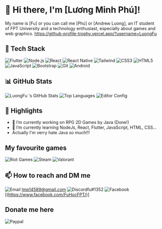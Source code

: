 # 👋 Hi there, I'm [Lương Minh Phú]!

My name is [Fu] or you can call me [Phú] or [Andrew Luong], an IT student of FPT University and a technology enthusiast, especially about games and web graphics.
https://github-profile-trophy.vercel.app/?username=LuongFu
## 🚀 Tech Stack
![Flutter](https://img.shields.io/badge/Flutter-02569B?style=for-the-badge&logo=flutter&logoColor=white)
![Node.js](https://img.shields.io/badge/Node%20js-339933?style=for-the-badge&logo=nodedotjs&logoColor=white)
![React](https://img.shields.io/badge/React-20232A?style=for-the-badge&logo=react&logoColor=61DAFB)
![React Native](https://img.shields.io/badge/React_Native-20232A?style=for-the-badge&logo=react&logoColor=61DAFB)
![Tailwind](https://img.shields.io/badge/Tailwind_CSS-38B2AC?style=for-the-badge&logo=tailwind-css&logoColor=white)
![CSS3](https://img.shields.io/badge/CSS3-1572B6?style=for-the-badge&logo=css3&logoColor=white)
![HTML5](https://img.shields.io/badge/HTML5-E34F26?style=for-the-badge&logo=html5&logoColor=white)
![JavaScript](https://img.shields.io/badge/JavaScript-323330?style=for-the-badge&logo=javascript&logoColor=F7DF1E)
![Bootstrap](https://img.shields.io/badge/Bootstrap-563D7C?style=for-the-badge&logo=bootstrap&logoColor=white)
![Git](https://img.shields.io/badge/GIT-E44C30?style=for-the-badge&logo=git&logoColor=white)
![Android](https://img.shields.io/badge/Android-3DDC84?style=for-the-badge&logo=android&logoColor=white)

## 📊 GitHub Stats
![LuongFu 's GitHub Stats](https://github-readme-stats.vercel.app/api?username=LuongFu&show_icons=true&theme=radical)
![Top Languages](https://github-readme-stats.vercel.app/api/top-langs/?username=LuongFu&layout=compact&theme=radical)
![Editor Config](https://img.shields.io/badge/Editor%20Config-E0EFEF?style=for-the-badge&logo=editorconfig&logoColor=000)

## 🌟 Highlights
- 🔭 I’m currently working on RPG 2D Games by Java (Done!)
- 🌱 I’m currently learning NodeJs, React, Flutter, JavaScript, HTML, CSS...
- Actually I'm verry hate Java so much!!!

## My favourite games
![Riot Games](https://img.shields.io/badge/Riot_Games-D32936?style=for-the-badge&logo=riot-games&logoColor=white)
![Steam](https://img.shields.io/badge/Steam-000000?style=for-the-badge&logo=steam&logoColor=white)
![Valorant](https://img.shields.io/badge/Valorant-fa4454?style=for-the-badge&logo=valorant&logoColor=white)
## 📫 How to reach and DM me
![Email](https://img.shields.io/badge/Gmail-D14836?style=for-the-badge&logo=gmail&logoColor=white) lmp14589@gmail.com
![Discord](https://img.shields.io/badge/Discord-5865F2?style=for-the-badge&logo=discord&logoColor=white)fu#1352
![Facebook](https://img.shields.io/badge/Facebook-1877F2?style=for-the-badge&logo=facebook&logoColor=white)[(https://www.facebook.com/FuHocFPT/)]
## Donate me here
![Paypal](https://img.shields.io/badge/PayPal-00457C?style=for-the-badge&logo=paypal&logoColor=white)
